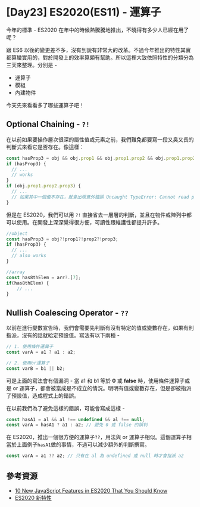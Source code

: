 # [Day23] ES2020(ES11) - 運算子

今年的標準 - ES2020 在年中的時候熱騰騰地推出，不曉得有多少人已經在用了呢？

跟 ES6 以後的變更差不多，沒有到說有非常大的改革。不過今年推出的特性其實都算蠻實用的，對於開發上的效率算頗有幫助。所以這裡大致依照特性的分類分為三天來整理。分別是 -

- 運算子
- 模組
- 內建物件

今天先來看看多了哪些運算子吧！

## Optional Chaining - `?!`

在以前如果要操作層次很深的屬性值或元素之前，我們難免都要寫一段又臭又長的判斷式來看它是否存在。像這樣：

```javascript
const hasProp3 = obj && obj.prop1 && obj.prop1.prop2 && obj.prop1.prop2.prop3;
if (hasProp3) {
  // ...
  // works
}
if (obj.prop1.prop2.prop3) {
  // ...
  // 如果其中一個值不存在，就會出現意外錯誤 Uncaught TypeError: Cannot read property ...
}
```

但是在 ES2020，我們可以用 `?!` 直接省去一層層的判斷，並且在物件或陣列中都可以使用。在開發上深深覺得很方便，可讀性跟維護性都提升許多。

```javascript
//object
const hasProp3 = obj?!prop1?!prop2?!prop3;
if (hasProp3) {
  // ...
  // also works
}

//array
const has8thElem = arr?.[7];
if(has8thElem) {
    // ...
}
```

## Nullish Coalescing Operator - `??`

以前在進行變數宣告時，我們會需要先判斷有沒有特定的值或變數存在，如果有則指派，沒有的話就給定預設值。寫法有以下兩種 -

```javascript
// 1. 使用條件運算子
const varA = a1 ? a1 : a2;

// 2. 使用or運算子
const varB = b1 || b2;
```

可是上面的寫法會有個漏洞 - 當 a1 和 b1 等於 **0** 或 **false** 時，使用條件運算子或是 or 運算子，都會被當成是不成立的情況。明明有值或變數存在，但是卻被指派了預設值，造成程式上的錯誤。

在以前我們為了避免這樣的錯誤，可能會寫成這樣 -

```javascript
const hasA1 = al && al !== undefined && al !== null;
const varA = hasA1 ? a1 : a2; // 避免 0 或 false 的誤判
```

在 ES2020，推出一個很方便的運算子`??`，用法與 or 運算子相似。這個運算子相當於上面例子`hasA1`做的事情，不過可以減少額外的判斷撰寫。

```javascript
const varA = a1 ?? a2; // 只有在 al 為 undefined 或 null 時才會指派 a2
```

## 參考資源

- [10 New JavaScript Features in ES2020 That You Should Know](https://www.freecodecamp.org/news/javascript-new-features-es2020/)
- [ES2020 新特性](https://juejin.im/post/6844904080955932679)
